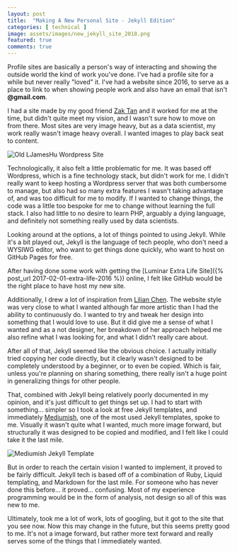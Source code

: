 ```yaml
---
layout: post
title:  "Making A New Personal Site - Jekyll Edition"
categories: [ technical ]
image: assets/images/new_jekyll_site_2018.png
featured: true
comments: true
---
```

Profile sites are basically a person's way of interacting and showing the outside world the kind of work you've done. I've had a profile site for a while but never really "loved" it. I've had a website since 2016, to serve as a place to link to when showing people work and also have an email that isn't **@gmail.com**.

I had a site made by my good friend [Zak Tan](https://websitedaytona.com/) and it worked for me at the time, but didn't quite meet my vision, and I wasn't sure how to move on from there. Most sites are very image heavy, but as a data scientist, my work really wasn't image heavy overall. I wanted images to play back seat to content.

![Old LJamesHu Wordpress Site]({{site.baseurl}}/assets/images/old_wp_site_2016.png)

Technologically, it also felt a little problematic for me. It was based off Wordpress, which is a fine technology stack, but didn't work for me. I didn't really want to keep hosting a Wordpress server that was both cumbersome to manage, but also had so many extra features I wasn't taking advantage of, and was too difficult for me to modify. If I wanted to change things, the code was a little too bespoke for me to change without learning the full stack. I also had little to no desire to learn PHP, arguably a dying language, and definitely not something really used by data scientists.

Looking around at the options, a lot of things pointed to using Jekyll. While it's a bit played out, Jekyll is the language of tech people, who don't need a WYSIWG editor, who want to get things done quickly, who want to host on GitHub Pages for free.

After having done some work with getting the [Luminar Extra Life Site]({% post_url 2017-02-01-extra-life-2016 %}) online, I felt like GitHub would be the right place to have host my new site.

Additionally, I drew a lot of inspiration from [Lilian Chen](http://www.lilchen.com/blog/site-redesign-process/). The website style was very close to what I wanted although far more artistic than I had the ability to continuously do. I wanted to try and tweak her design into something that I would love to use. But it did give me a sense of what I wanted and as a not designer, her breakdown of her approach helped me also refine what I was looking for, and what I didn't really care about.

After all of that, Jekyll seemed like the obvious choice. I actually initially tried copying her code directly, but it clearly wasn't designed to be completely understood by a beginner, or to even be copied. Which is fair, unless you're planning on sharing something, there really isn't a huge point in generalizing things for other people.

That, combined with Jekyll being relatively poorly documented in my opinion, and it's just difficult to get things set up. I had to start with something... simpler so I took a look at free Jekyll templates, and immediately [Mediumish](https://github.com/wowthemesnet/mediumish-theme-jekyll/), one of the most used Jekyll templates, spoke to me. Visually it wasn't quite what I wanted, much more image forward, but structurally it was designed to be copied and modified, and I felt like I could take it the last mile.

![Mediumish Jekyll Template]({{site.baseurl}}/assets/images/mediumish-jekyll-template.png)

But in order to reach the certain vision I wanted to implement, it proved to be fairly difficult. Jekyll tech is based off of a combination of Ruby, Liquid templating, and Markdown for the last mile. For someone who has never done this before... it proved... confusing. Most of my experience programming would be in the form of analysis, not design so all of this was new to me.

Ultimately, took me a lot of work, lots of googling, but it got to the site that you see now. Now this may change in the future, but this seems pretty good to me. It's not a image forward, but rather more text forward and really serves some of the things that I immediately wanted.